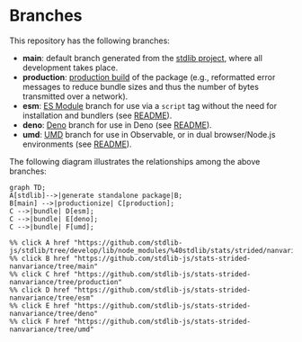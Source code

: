 <!--

@license Apache-2.0

Copyright (c) 2022 The Stdlib Authors.

Licensed under the Apache License, Version 2.0 (the "License");
you may not use this file except in compliance with the License.
You may obtain a copy of the License at

    http://www.apache.org/licenses/LICENSE-2.0

Unless required by applicable law or agreed to in writing, software
distributed under the License is distributed on an "AS IS" BASIS,
WITHOUT WARRANTIES OR CONDITIONS OF ANY KIND, either express or implied.
See the License for the specific language governing permissions and
limitations under the License.

-->

# Branches

This repository has the following branches:

-   **main**: default branch generated from the [stdlib project][stdlib-url], where all development takes place.
-   **production**: [production build][production-url] of the package (e.g., reformatted error messages to reduce bundle sizes and thus the number of bytes transmitted over a network).
-   **esm**: [ES Module][esm-url] branch for use via a `script` tag without the need for installation and bundlers (see [README][esm-readme]).
-   **deno**: [Deno][deno-url] branch for use in Deno (see [README][deno-readme]).
-   **umd**: [UMD][umd-url] branch for use in Observable, or in dual browser/Node.js environments (see [README][umd-readme]).

The following diagram illustrates the relationships among the above branches:

```mermaid
graph TD;
A[stdlib]-->|generate standalone package|B;
B[main] -->|productionize| C[production];
C -->|bundle| D[esm];
C -->|bundle| E[deno];
C -->|bundle| F[umd];

%% click A href "https://github.com/stdlib-js/stdlib/tree/develop/lib/node_modules/%40stdlib/stats/strided/nanvariance"
%% click B href "https://github.com/stdlib-js/stats-strided-nanvariance/tree/main"
%% click C href "https://github.com/stdlib-js/stats-strided-nanvariance/tree/production"
%% click D href "https://github.com/stdlib-js/stats-strided-nanvariance/tree/esm"
%% click E href "https://github.com/stdlib-js/stats-strided-nanvariance/tree/deno"
%% click F href "https://github.com/stdlib-js/stats-strided-nanvariance/tree/umd"
```

[stdlib-url]: https://github.com/stdlib-js/stdlib/tree/develop/lib/node_modules/%40stdlib/stats/strided/nanvariance
[production-url]: https://github.com/stdlib-js/stats-strided-nanvariance/tree/production
[deno-url]: https://github.com/stdlib-js/stats-strided-nanvariance/tree/deno
[deno-readme]: https://github.com/stdlib-js/stats-strided-nanvariance/blob/deno/README.md
[umd-url]: https://github.com/stdlib-js/stats-strided-nanvariance/tree/umd
[umd-readme]: https://github.com/stdlib-js/stats-strided-nanvariance/blob/umd/README.md
[esm-url]: https://github.com/stdlib-js/stats-strided-nanvariance/tree/esm
[esm-readme]: https://github.com/stdlib-js/stats-strided-nanvariance/blob/esm/README.md
